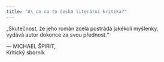 ```yaml
---
title: "A\_co na to česká literární kritika?"
---
```


„Skutečnost, že jeho román zcela postrádá jakékoli myšlenky,  
vydává autor dokonce za svou přednost.“

— MICHAEL ŠPIRIT,  
Kritický sborník
